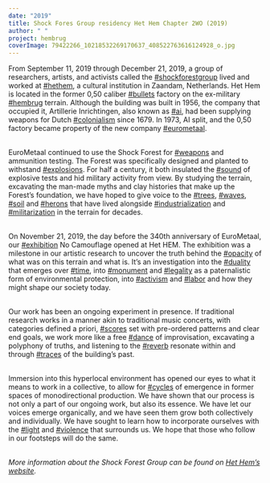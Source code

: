```yaml
---
date: "2019"
title: Shock Fores Group residency Het Hem Chapter 2WO (2019)
author: " "
project: hembrug
coverImage: 79422266_10218532269170637_408522763616124928_o.jpg
---
```

From September 11, 2019 through December 21, 2019, a group of researchers, artists, and activists called the [\#shockforestgroup](https://shockforest.group/#/?hashtags=shockforestgroup) lived and worked at [\#hethem](https://shockforest.group/#/?hashtags=hethem), a cultural institution in Zaandam, Netherlands. Het Hem is located in the former 0,50 caliber [\#bullets](https://shockforest.group/#/?hashtags=bullets) factory on the ex-military [\#hembrug](https://shockforest.group/#/?hashtags=hembrug) terrain. Although the building was built in 1956, the company that occupied it, Artillerie Inrichtingen, also known as [\#ai](https://shockforest.group/#/?hashtags=ai), had been supplying weapons for Dutch [\#colonialism](https://shockforest.group/#/?hashtags=colonialism) since 1679. In 1973, AI split, and the 0,50 factory became property of the new company [\#eurometaal](https://shockforest.group/#/?hashtags=eurometaal). 
<br />
<br />

EuroMetaal continued to use the Shock Forest for [\#weapons](https://shockforest.group/#/?hashtags=weapons) and ammunition testing. The Forest was specifically designed and planted to withstand [\#explosions](https://shockforest.group/#/?hashtags=explosions). For half a century, it both insulated the [\#sound](https://shockforest.group/#/?hashtags=sound) of explosive tests and hid military activity from view. By studying the terrain, excavating the man-made myths and clay histories that make up the Forest’s foundation, we have hoped to give voice to the [\#trees](https://shockforest.group/#/?hashtags=trees), [\#waves](https://shockforest.group/#/?hashtags=waves), [\#soil](https://shockforest.group/#/?hashtags=soil) and [\#herons](https://shockforest.group/#/?hashtags=herons) that have lived alongside [\#industrialization](https://shockforest.group/#/?hashtags=industrialization) and [\#militarization](https://shockforest.group/#/?hashtags=militarization) in the terrain for decades. 
<br />
<br />

On November 21, 2019, the day before the 340th anniversary of EuroMetaal, our [\#exhibition](https://shockforest.group/#/?hashtags=exhibition) No Camouflage opened at Het HEM. The exhibition was a milestone in our artistic research to uncover the truth behind the [\#opacity](https://shockforest.group/#/?hashtags=opacity) of what was on this terrain and what is. It’s an investigation into the [\#duality](https://shockforest.group/#/?hashtags=duality) that emerges over [\#time](https://shockforest.group/#/?hashtags=time), into [\#monument](https://shockforest.group/#/?hashtags=monument) and [\#legality](https://shockforest.group/#/?hashtags=legality) as a paternalistic form of environmental protection, into [\#activism](https://shockforest.group/#/?hashtags=activism) and [\#labor](https://shockforest.group/#/?hashtags=labor) and how they might shape our society today.
<br />
<br />

Our work has been an ongoing experiment in presence. If traditional research works in a manner akin to traditional music concerts, with categories defined a priori, [\#scores](https://shockforest.group/#/?hashtags=scores) set with pre-ordered patterns and clear end goals, we work more like a free [\#dance](https://shockforest.group/#/?hashtags=dance) of improvisation, excavating a polyphony of truths, and listening to the [\#reverb](https://shockforest.group/#/?hashtags=reverb) resonate within and through [\#traces](https://shockforest.group/#/?hashtags=traces) of the building’s past.
<br />
<br />

Immersion into this hyperlocal environment has opened our eyes to what it means to work in a collective, to allow for [\#cycles](https://shockforest.group/#/?hashtags=cycles) of emergence in former spaces of monodirectional production. We have shown that our process is not only a part of our ongoing work, but also its essence. We have let our voices emerge organically, and we have seen them grow both collectively and individually. We have sought to learn how to incorporate ourselves with the [\#light](https://shockforest.group/#/?hashtags=light) and [\#violence](https://shockforest.group/#/?hashtags=violence) that surrounds us. We hope that those who follow in our footsteps will do the same.
<br />
<br />

*More information about the Shock Forest Group can be found on [Het Hem’s website](https://hethem.nl/en/Chapter-Two/Door-Nicolas-Jaar-Shock-Forest-Group).*
<br />
<br />